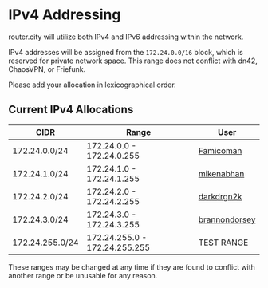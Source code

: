 # IPv4 Addressing

router.city will utilize both IPv4 and IPv6 addressing within the network.

IPv4 addresses will be assigned from the `172.24.0.0/16` block, which is reserved for private network space. This range does not conflict with dn42, ChaosVPN, or Friefunk.

Please add your allocation in lexicographical order.

## Current IPv4 Allocations

| CIDR            | Range                         | User          |
| --------------- | ----------------------------- | ------------- |
| 172.24.0.0/24   | 172.24.0.0 - 172.24.0.255     | [Famicoman](https://github.com/Famicoman)|
| 172.24.1.0/24   | 172.24.1.0 - 172.24.1.255     | [mikenabhan](https://github.com/mikenabhan)|
| 172.24.2.0/24   | 172.24.2.0 - 172.24.2.255     | [darkdrgn2k](https://github.com/darkdrgn2k)|
| 172.24.3.0/24   | 172.24.3.0 - 172.24.3.255     | [brannondorsey](https://github.com/brannondorsey)|
| 172.24.255.0/24 | 172.24.255.0 - 172.24.255.255 | TEST RANGE    |

These ranges may be changed at any time if they are found to conflict with another range or be unusable for any reason.

